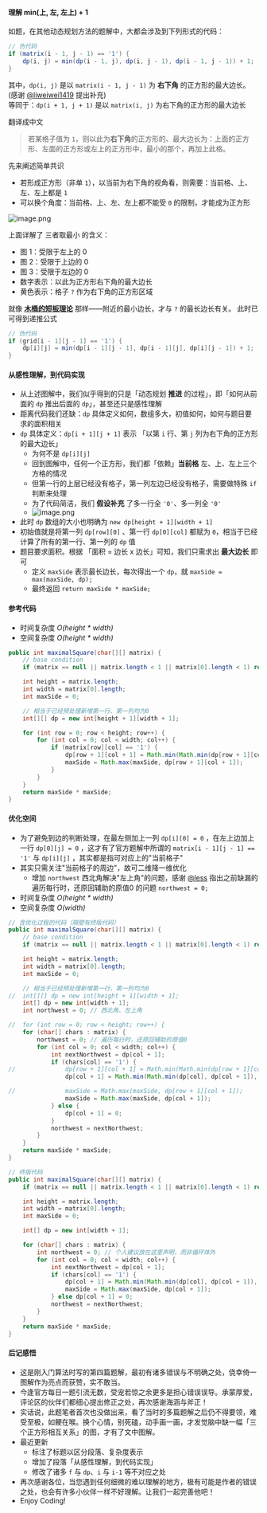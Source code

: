 #### 理解 min(上, 左, 左上) + 1

如题，在其他动态规划方法的题解中，大都会涉及到下列形式的代码：
```Java []
// 伪代码
if (matrix(i - 1, j - 1) == '1') {
    dp(i, j) = min(dp(i - 1, j), dp(i, j - 1), dp(i - 1, j - 1)) + 1;
}
```
其中，`dp(i, j)` 是以 `matrix(i - 1, j - 1)` 为 **右下角** 的正方形的最大边长。(感谢 [@liweiwei1419](/u/liweiwei1419/) 提出补充)  
等同于：`dp(i + 1, j + 1)` 是以 `matrix(i, j)` 为右下角的正方形的最大边长

翻译成中文
> 若某格子值为 `1`，则以此为**右下角**的正方形的、最大边长为：上面的正方形、左面的正方形或左上的正方形中，最小的那个，再加上此格。

先来阐述简单共识
- 若形成正方形（非单 `1`），以当前为右下角的视角看，则需要：当前格、上、左、左上都是 `1`
- 可以换个角度：当前格、上、左、左上都不能受 `0` 的限制，才能成为正方形


![image.png](https://pic.leetcode-cn.com/8c4bf78cf6396c40291e40c25d34ef56bd524313c2aa863f3a20c1f004f32ab0-image.png)


上面详解了 三者取最小 的含义：
- 图 1：受限于左上的 0
- 图 2：受限于上边的 0
- 图 3：受限于左边的 0
- 数字表示：以此为正方形右下角的最大边长
- 黄色表示：格子 `?` 作为右下角的正方形区域

就像 **[木桶的短板理论](https://baike.baidu.com/item/%E7%9F%AD%E6%9D%BF%E7%90%86%E8%AE%BA)** 那样——附近的最小边长，才与 `?` 的最长边长有关。
此时已可得到递推公式
```Java []
// 伪代码
if (grid[i - 1][j - 1] == '1') {
    dp[i][j] = min(dp[i - 1][j - 1], dp[i - 1][j], dp[i][j - 1]) + 1;
}
```

#### 从感性理解，到代码实现

- 从上述图解中，我们似乎得到的只是「动态规划 **推进** 的过程」，即「如何从前面的 `dp` 推出后面的 `dp`」，甚至还只是感性理解
- 距离代码我们还缺：`dp` 具体定义如何，数组多大，初值如何，如何与题目要求的面积相关
- `dp` 具体定义：`dp[i + 1][j + 1]` 表示 「以第 `i` 行、第 `j` 列为右下角的正方形的最大边长」
  - 为何不是 `dp[i][j]`
  - 回到图解中，任何一个正方形，我们都「依赖」**当前格** 左、上、左上三个方格的情况
  - 但第一行的上层已经没有格子，第一列左边已经没有格子，需要做特殊 `if` 判断来处理
  - 为了代码简洁，我们 **假设补充** 了多一行全 `'0'`、多一列全 `'0'`
  - ![image.png](https://pic.leetcode-cn.com/035ec1919a802f81078ce40bde8c33d6c0990b486ce3aebd846d1fdf79241221-image.png)
- 此时 `dp` 数组的大小也明确为 `new dp[height + 1][width + 1]`
- 初始值就是将第一列 `dp[row][0]` 、第一行 `dp[0][col]` 都赋为 `0`，相当于已经计算了所有的第一行、第一列的 `dp` 值
- 题目要求面积。根据 「面积 = 边长 x 边长」可知，我们只需求出 **最大边长** 即可
  - 定义 `maxSide` 表示最长边长，每次得出一个 `dp`，就 `maxSide = max(maxSide, dp);`
  - 最终返回 `return maxSide * maxSide;`

#### 参考代码

- 时间复杂度 *O(height * width)*
- 空间复杂度 *O(height * width)*

```Java []
public int maximalSquare(char[][] matrix) {
    // base condition
    if (matrix == null || matrix.length < 1 || matrix[0].length < 1) return 0;

    int height = matrix.length;
    int width = matrix[0].length;
    int maxSide = 0;

    // 相当于已经预处理新增第一行、第一列均为0
    int[][] dp = new int[height + 1][width + 1];

    for (int row = 0; row < height; row++) {
        for (int col = 0; col < width; col++) {
            if (matrix[row][col] == '1') {
                dp[row + 1][col + 1] = Math.min(Math.min(dp[row + 1][col], dp[row][col + 1]), dp[row][col]) + 1;
                maxSide = Math.max(maxSide, dp[row + 1][col + 1]);
            }
        }
    }
    return maxSide * maxSide;
}
```

#### 优化空间

- 为了避免到边的判断处理，在最左侧加上一列 `dp[i][0] = 0` ，在左上边加上一行 `dp[0][j] = 0` ，这才有了官方题解中所谓的 `matrix[i - 1][j - 1] == '1'` 与 `dp[i][j]` ，其实都是指可对应上的"当前格子"
- 其实只需关注"当前格子的周边"，故可二维降一维优化
  - 增加 `northwest` 西北角解决"左上角"的问题，感谢 [@less](https://leetcode-cn.com/u/less-9/) 指出之前缺漏的 遍历每行时，还原回辅助的原值0 的问题 `northwest = 0;` 
- 时间复杂度 *O(height * width)*
- 空间复杂度 *O(width)*

```Java []
// 含优化过程的代码（隔壁有终版代码）
public int maximalSquare(char[][] matrix) {
    // base condition
    if (matrix == null || matrix.length < 1 || matrix[0].length < 1) return 0;

    int height = matrix.length;
    int width = matrix[0].length;
    int maxSide = 0;

    // 相当于已经预处理新增第一行、第一列均为0
//  int[][] dp = new int[height + 1][width + 1];
    int[] dp = new int[width + 1];
    int northwest = 0; // 西北角、左上角

//  for (int row = 0; row < height; row++) {
    for (char[] chars : matrix) {
        northwest = 0; // 遍历每行时，还原回辅助的原值0
        for (int col = 0; col < width; col++) {
            int nextNorthwest = dp[col + 1];
            if (chars[col] == '1') {
//              dp[row + 1][col + 1] = Math.min(Math.min(dp[row + 1][col], dp[row][col + 1]), dp[row][col]) + 1;
                dp[col + 1] = Math.min(Math.min(dp[col], dp[col + 1]), northwest) + 1;

//              maxSide = Math.max(maxSide, dp[row + 1][col + 1]);
                maxSide = Math.max(maxSide, dp[col + 1]);
            } else {
                dp[col + 1] = 0;
            }
            northwest = nextNorthwest;
        }
    }
    return maxSide * maxSide;
}
```

```Java []
// 终版代码
public int maximalSquare(char[][] matrix) {
    if (matrix == null || matrix.length < 1 || matrix[0].length < 1) return 0;

    int height = matrix.length;
    int width = matrix[0].length;
    int maxSide = 0;

    int[] dp = new int[width + 1];

    for (char[] chars : matrix) {
        int northwest = 0; // 个人建议放在这里声明，而非循环体外
        for (int col = 0; col < width; col++) {
            int nextNorthwest = dp[col + 1];
            if (chars[col] == '1') {
                dp[col + 1] = Math.min(Math.min(dp[col], dp[col + 1]), northwest) + 1;
                maxSide = Math.max(maxSide, dp[col + 1]);
            } else dp[col + 1] = 0;
            northwest = nextNorthwest;
        }
    }
    return maxSide * maxSide;
}
```

#### 后记感悟

- 这是刚入门算法时写的第四篇题解，最初有诸多错误与不明确之处，侥幸倚一图解作为亮点而获赞，实不敢当。
- 今逢官方每日一题引流无数，受宠若惊之余更多是担心错误误导。承蒙厚爱，评论区的伙伴们都细心提出修正之处，再次感谢海涵与斧正！
- 实话说，此题笔者首次也没做出来，看了当时的多篇题解之后仍不得要领，难受至极，如鲠在喉。换个心情，别死磕，动手画一画，才发觉脑中缺一幅「三个正方形相互关系」的图，才有了文中图解。
- 最近更新
  - 标注了标题以区分段落、复杂度表示
  - 增加了段落「从感性理解，到代码实现」
  - 修改了诸多 `f` 与 `dp`、`i` 与 `i-1` 等不对应之处
- 再次感谢各位，当您遇到任何细微的难以理解的地方，极有可能是作者的错误之处，也会有许多小伙伴一样不好理解。让我们一起完善他吧！
- Enjoy Coding!